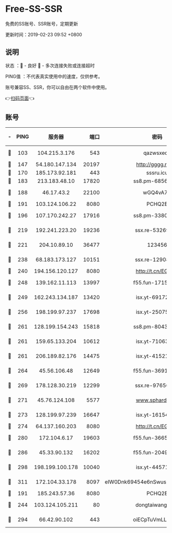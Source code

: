 # Free-SS-SSR

免费的SS账号、SSR账号，定期更新

更新时间：2019-02-23 09:52 +0800

## 说明

状态     ：🙂 - 良好 🙁 - 多次连接失败或连接超时

PING值   ：不代表真实使用中的速度，仅供参考。

账号兼容SS、SSR，你可以自由在两个软件中使用。

👉[扫码页面](https://liesauer.github.io/free-ss-ssr.github.io/)👈

## 账号

|-|PING|服务器|端口|密码|加密方式|区域|
|:----:|:----:|:-----:|-----:|:----:|:----:|:----:|
|🙂|103|104.215.3.176|543|qazwsxedc|aes-256-gcm|JP|
|🙂|147|54.180.147.134|20197|http://gggg.rocks|chacha20|KR|
|🙂|170|185.173.92.181|443|sssru.icu|rc4-md5|RU|
|🙂|183|213.183.48.10|17820|ss8.pm-68560247|rc4-md5|RU|
|🙂|188|46.17.43.2|22100|wGQ4vA7D|aes-256-gcm|RU|
|🙂|191|103.124.106.22|8080|PCHQ2E|rc4-md5|US|
|🙂|196|107.170.242.27|17916|ss8.pm-33807942|aes-256-cfb|US|
|🙂|219|192.241.223.20|19236|ssx.re-53269147|aes-256-cfb|US|
|🙂|221|204.10.89.10|36477|123456|aes-256-cfb|US|
|🙂|238|68.183.173.127|10151|ssx.re-12908740|aes-256-cfb|US|
|🙂|240|194.156.120.127|8080|http://t.cn/EGJIyrl|rc4-md5|RU|
|🙂|248|139.162.11.113|13997|f55.fun-17151617|aes-256-cfb|SG|
|🙂|249|162.243.134.187|13420|isx.yt-69172520|aes-256-cfb|US|
|🙂|256|198.199.97.237|17698|isx.yt-25075255|aes-256-cfb|US|
|🙂|261|128.199.154.243|15818|ss8.pm-80438797|aes-256-cfb|SG|
|🙂|261|159.65.133.204|10612|isx.yt-71063430|aes-256-cfb|SG|
|🙂|261|206.189.82.176|14475|isx.yt-41521441|aes-256-cfb|SG|
|🙂|264|45.56.106.48|12649|f55.fun-36914510|aes-256-cfb|US|
|🙂|269|178.128.30.219|12299|ssx.re-97656059|aes-256-cfb|SG|
|🙂|271|45.76.124.108|5577|www.sphard.com|aes-256-cfb|AU|
|🙂|273|128.199.97.239|16647|isx.yt-16154588|aes-256-cfb|SG|
|🙂|274|64.137.160.203|8080|http://t.cn/EGJIyrl|rc4-md5|CA|
|🙂|280|172.104.6.17|19603|f55.fun-36655557|aes-256-cfb|US|
|🙂|286|45.33.90.132|16202|f55.fun-20490140|aes-256-cfb|US|
|🙂|298|198.199.100.178|10040|isx.yt-44571737|aes-256-cfb|US|
|🙂|311|172.104.33.178|8097|eIW0Dnk69454e6nSwuspv9DmS201tQ0D|aes-256-cfb|SG|
|🙂|191|185.243.57.36|8080|PCHQ2E|rc4-md5|US|
|🙂|244|103.124.105.211|80|dongtaiwang.com|aes-256-cfb|US|
|🙂|294|66.42.90.102|443|oiECpTuVmLLxk4Ts|aes-256-cfb|US|
